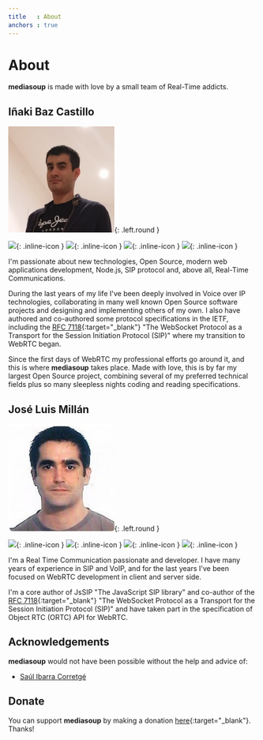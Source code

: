 ```yaml
---
title   : About
anchors : true
---
```



# About

**mediasoup** is made with love by a small team of Real-Time addicts.


## Iñaki Baz Castillo

![Iñaki Baz Castillo][ibc-photo]{: .left.round }

[![][github-icon]][ibc-github-url]{: .inline-icon }
[![][github-icon]][versatica-github-url]{: .inline-icon }
[![][linkedin-icon]][ibc-linkedin-url]{: .inline-icon }
[![][twitter-icon]][ibc-twitter-url]{: .inline-icon }

I'm passionate about new technologies, Open Source, modern web applications development, Node.js, SIP protocol and, above all, Real-Time Communications.

During the last years of my life I've been deeply involved in Voice over IP technologies, collaborating in many well known Open Source software projects and designing and implementing others of my own. I also have authored and co-authored some protocol specifications in the IETF, including the [RFC 7118][rfc7118-url]{:target="_blank"} "The WebSocket Protocol as a Transport for the Session Initiation Protocol (SIP)" where my transition to WebRTC began.

Since the first days of WebRTC my professional efforts go around it, and this is where **mediasoup** takes place. Made with love, this is by far my largest Open Source project, combining several of my preferred technical fields plus so many sleepless nights coding and reading specifications.


## José Luis Millán

![José Luis Millán][jmillan-photo]{: .left.round }

[![][github-icon]][jmillan-github-url]{: .inline-icon }
[![][github-icon]][versatica-github-url]{: .inline-icon }
[![][linkedin-icon]][jmillan-linkedin-url]{: .inline-icon }
[![][twitter-icon]][jmillan-twitter-url]{: .inline-icon }

I'm a Real Time Communication passionate and developer. I have many years of experience in SIP and VoIP, and for the last years I've been focused on WebRTC development in client and server side.

I'm a core author of JsSIP "The JavaScript SIP library" and co-author of the [RFC 7118][rfc7118-url]{:target="_blank"} "The WebSocket Protocol as a Transport for the Session Initiation Protocol (SIP)" and have taken part in the specification of Object RTC (ORTC) API for WebRTC.


## Acknowledgements

**mediasoup** would not have been possible without the help and advice of:

* [Saúl Ibarra Corretgé][saghul-personal-url]


## Donate

You can support **mediasoup** by making a donation [here][paypal-url]{:target="_blank"}. Thanks!




[ibc-photo]: /images/ibc.jpg
[ibc-github-url]: https://github.com/ibc
[ibc-linkedin-url]: https://linkedin.com/in/inakibaz
[ibc-twitter-url]: https://twitter.com/ibc_tw

[jmillan-photo]: /images/jmillan.jpg
[jmillan-github-url]: https://github.com/jmillan
[jmillan-linkedin-url]: https://www.linkedin.com/in/jos%C3%A9-luis-mill%C3%A1n-a423683b/
[jmillan-twitter-url]: https://twitter.com/jomivi

[versatica-github-url]: https://github.com/versatica

[github-icon]: /images/icon-github.svg
[linkedin-icon]: /images/icon-linkedin.svg
[twitter-icon]: /images/icon-twitter.svg

[rfc7118-url]: http://tools.ietf.org/html/rfc7118
[saghul-personal-url]: http://bettercallsaghul.com
[paypal-url]: https://paypal.me/inakibazcastillo/100


